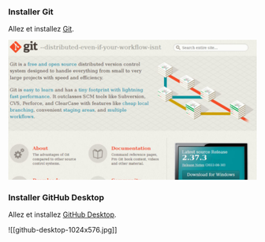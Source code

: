 ### Installer Git

Allez et installez [Git](https://git-scm.com/).

![aa](https://raw.githubusercontent.com/Dadoouu/francais/main/github/img/git-1024x576.jpg?token=GHSAT0AAAAAACOFD5TLMQAVAPRU2DU6VESEZP5ZMJQ)

### Installer GitHub Desktop

Allez et installez [GitHub Desktop](https://desktop.github.com/).

![[github-desktop-1024x576.jpg]]

